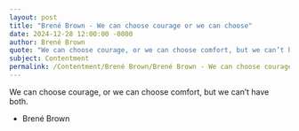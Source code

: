 ```yaml
---
layout: post
title: "Brené Brown - We can choose courage or we can choose"
date: 2024-12-28 12:00:00 -0000
author: Brené Brown
quote: "We can choose courage, or we can choose comfort, but we can’t have both."
subject: Contentment
permalink: /Contentment/Brené Brown/Brené Brown - We can choose courage or we can choose
---
```


We can choose courage, or we can choose comfort, but we can’t have both.

- Brené Brown

